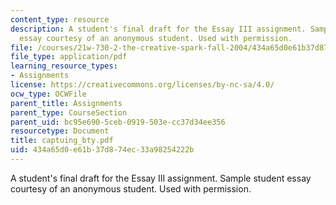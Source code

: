 ```yaml
---
content_type: resource
description: A student's final draft for the Essay III assignment. Sample student
  essay courtesy of an anonymous student. Used with permission.
file: /courses/21w-730-2-the-creative-spark-fall-2004/434a65d0e61b37d874ec33a98254222b_captuing_bty.pdf
file_type: application/pdf
learning_resource_types:
- Assignments
license: https://creativecommons.org/licenses/by-nc-sa/4.0/
ocw_type: OCWFile
parent_title: Assignments
parent_type: CourseSection
parent_uid: bc95e690-5ceb-0919-503e-cc37d34ee356
resourcetype: Document
title: captuing_bty.pdf
uid: 434a65d0-e61b-37d8-74ec-33a98254222b
---
```

A student's final draft for the Essay III assignment. Sample student essay courtesy of an anonymous student. Used with permission.